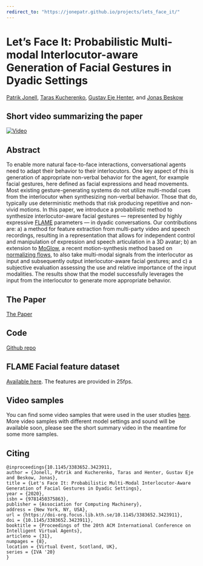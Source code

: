 ```yaml
---
redirect_to: "https://jonepatr.github.io/projects/lets_face_it/"
---
```


# Let’s Face It: Probabilistic Multi-modal Interlocutor-aware Generation of Facial Gestures in Dyadic Settings
[Patrik Jonell](http://www.patrikjonell.se/), [Taras Kucherenko](https://svito-zar.github.io/), [Gustav Eje Henter](https://people.kth.se/~ghe/), and [Jonas Beskow](https://www.kth.se/profile/beskow)

## Short video summarizing the paper

[![Video](https://img.youtube.com/vi/RhazMS4L_bk/maxresdefault.jpg)](https://youtu.be/RhazMS4L_bk)

## Abstract
To enable more natural face-to-face interactions, conversational agents need to adapt their behavior to their interlocutors. One key aspect of this is generation of appropriate non-verbal behavior for the agent, for example facial gestures, here defined as facial expressions and head movements. Most existing gesture-generating systems do not utilize multi-modal cues from the interlocutor when synthesizing non-verbal behavior. Those that do, typically use deterministic methods that risk producing repetitive and non-vivid motions. In this paper, we introduce a probabilistic method to synthesize interlocutor-aware facial gestures — represented by highly expressive [FLAME](https://flame.is.tue.mpg.de) parameters — in dyadic conversations. Our contributions are: a) a method for feature extraction from multi-party video and speech recordings, resulting in a representation that allows for independent control and manipulation of expression and speech articulation in a 3D avatar; b) an extension to [MoGlow](https://arxiv.org/abs/1905.06598), a recent motion-synthesis method based on [normalizing flows](https://arxiv.org/abs/1912.02762), to also take multi-modal signals from the interlocutor as input and subsequently output interlocutor-aware facial gestures; and c) a subjective evaluation assessing the use and relative importance of the input modalities.
The results show that the model successfully leverages the input from the interlocutor to generate more appropriate behavior.

## The Paper
[The Paper](https://github.com/jonepatr/lets_face_it/raw/master/paper/jonell_lets_face_it.pdf)

## Code
[Github repo](https://github.com/jonepatr/lets_face_it)

## FLAME Facial feature dataset
[Available here](https://kth.box.com/shared/static/tap6b2m3dkxtb447bnmee8nv9uncvzwb.hdf5). The features are provided in 25fps.

## Video samples
You can find some video samples that were used in the user studies [here](https://vimeo.com/showcase/7219185).
More video samples with different model settings and sound will be available soon, please see the short summary video in the meantime for some more samples. 

## Citing
```
@inproceedings{10.1145/3383652.3423911,
author = {Jonell, Patrik and Kucherenko, Taras and Henter, Gustav Eje and Beskow, Jonas},
title = {Let's Face It: Probabilistic Multi-Modal Interlocutor-Aware Generation of Facial Gestures in Dyadic Settings},
year = {2020},
isbn = {9781450375863},
publisher = {Association for Computing Machinery},
address = {New York, NY, USA},
url = {https://doi-org.focus.lib.kth.se/10.1145/3383652.3423911},
doi = {10.1145/3383652.3423911},
booktitle = {Proceedings of the 20th ACM International Conference on Intelligent Virtual Agents},
articleno = {31},
numpages = {8},
location = {Virtual Event, Scotland, UK},
series = {IVA '20}
}
```
